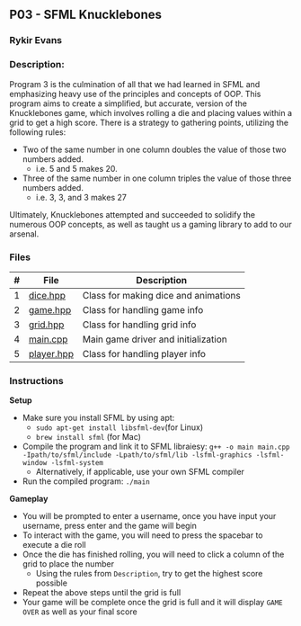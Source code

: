 ## P03 - SFML Knucklebones
### Rykir Evans
### Description:

Program 3 is the culmination of all that we had learned in SFML and emphasizing heavy use of the principles and concepts of OOP. This program aims to create a simplified, but accurate, version of the Knucklebones game, which involves rolling a die and placing values within a grid to get a high score. There is a strategy to gathering points, utilizing the following rules:

* Two of the same number in one column doubles the value of those two numbers added.
     * i.e. 5 and 5 makes 20.
* Three of the same number in one column triples the value of those three numbers added.
     * i.e. 3, 3, and 3 makes 27

Ultimately, Knucklebones attempted and succeeded to solidify the numerous OOP concepts, as well as taught us a gaming library to add to our arsenal.

### Files

|   #   | File                                     | Description                          |
| :---: | ---------------------------------------- | ------------------------------------ |
|   1   | [dice.hpp](./dice.hpp)                   | Class for making dice and animations |
|   2   | [game.hpp](./game.cpp)                   | Class for handling game info         |
|   3   | [grid.hpp](./grid.hpp)                   | Class for handling grid info         | 
|   4   | [main.cpp](./main.hpp)                   | Main game driver and initialization  |
|   5   | [player.hpp](./player.hpp)               | Class for handling player info       |

### Instructions

**Setup**
- Make sure you install SFML by using apt: 
     - `sudo apt-get install libsfml-dev`(for Linux)
     - `brew install sfml` (for Mac)
- Compile the program and link it to SFML libraiesy: `g++ -o main main.cpp -Ipath/to/sfml/include -Lpath/to/sfml/lib -lsfml-graphics -lsfml-window -lsfml-system`
     - Alternatively, if applicable, use your own SFML compiler
- Run the compiled program: `./main`

**Gameplay**
- You will be prompted to enter a username, once you have input your username, press enter and the game will begin
- To interact with the game, you will need to press the spacebar to execute a die roll
- Once the die has finished rolling, you will need to click a column of the grid to place the number
     - Using the rules from `Description`, try to get the highest score possible
- Repeat the above steps until the grid is full
- Your game will be complete once the grid is full and it will display `GAME OVER` as well as your final score